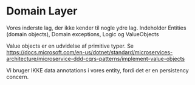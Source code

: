 # Domain Layer


Vores inderste lag, der ikke kender til nogle ydre lag. Indeholder Entities (domain objects), Domain exceptions, Logic og ValueObjects

Value objects er en udvidelse af primitive typer. 
Se https://docs.microsoft.com/en-us/dotnet/standard/microservices-architecture/microservice-ddd-cqrs-patterns/implement-value-objects

Vi bruger IKKE data annotations i vores entity, fordi det er en persistency concern.

